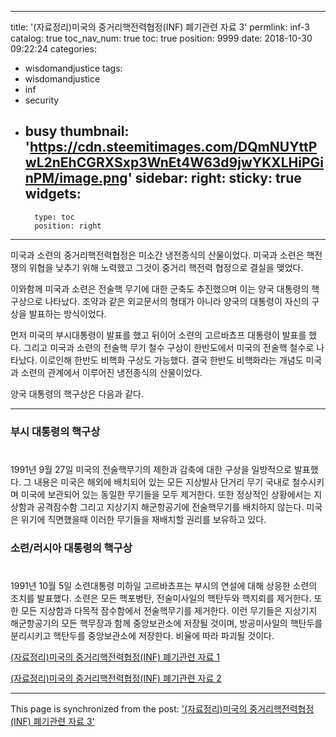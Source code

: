
---
title: '(자료정리)미국의 중거리핵전력협정(INF) 폐기관련 자료 3'
permlink: inf-3
catalog: true
toc_nav_num: true
toc: true
position: 9999
date: 2018-10-30 09:22:24
categories:
- wisdomandjustice
tags:
- wisdomandjustice
- inf
- security
- busy
thumbnail: 'https://cdn.steemitimages.com/DQmNUYttPwL2nEhCGRXSxp3WnEt4W63d9jwYKXLHiPGinPM/image.png'
sidebar:
    right:
        sticky: true
widgets:
    -
        type: toc
        position: right
---



미국과 소련의 중거리핵전력협정은 미소간 냉전종식의 산물이었다. 미국과 소련은 핵전쟁의 위협을 낮추기 위해 노력했고 그것이 중거리 핵전력 협정으로 결실을 맺었다. 

이와함께 미국과 소련은 전술핵 무기에 대한 군축도 추진했으며 이는 양국 대통령의 핵구상으로 나타났다. 조약과 같은 외교문서의 형태가 아니라 양국의 대통령이 자신의 구상을 발표하는 방식이었다. 

먼저 미국의 부시대통령이 발표를 했고 뒤이어 소련의 고르바쵸프 대통령이 발표를 했다. 그리고 미국과 소련의 전술핵 무기 철수 구상이 한반도에서 미국의 전술핵 철수로 나타났다. 이로인해 한반도 비핵화 구상도 가능했다. 결국 한반도 비핵화라는 개념도 미국과 소련의 관계에서 이루어진 냉전종식의 산물이었다. 

양국 대통령의 핵구상은 다음과 같다. 

---

### 부시 대통령의 핵구상
#
1991년 9월 27일 미국의 전술핵무기의 제한과 감축에 대한 구상을 일방적으로 발표했다. 
그 내용은 미국은 해외에 배치되어 있는 모든 지상발사 단거리 무기 국내로 철수시키며 미국에 보관되어 있는 동일한 무기들을 모두 제거한다. 
또한  정상적인 상황에서는 지상함과 공격잠수함 그리고 지상기지 해군항공기에 전술핵무기를 배치하지 않는다. 미국은 위기에 직면했을때 이러한 무기들을 재배치할 권리를 보유하고 있다.


### 소련/러시아 대통령의 핵구상
#
1991년 10월 5일 소련대통령 미하일 고르바쵸프는 부시의 연설에 대해 상응한 소련의 조치를 발표했다. 
소련은 모든 핵포병탄, 전술미사일의 핵탄두와 핵지뢰를 제거한다. 
또한 모든 지상함과 다목적 잠수함에서 전술핵무기를 제거한다. 이런 무기들은 지상기지 해군항공기의 모든 핵무장과 함께 중앙보관소에 저장될 것이며, 방공미사일의 핵탄두를 분리시키고 핵탄두를 중앙보관소에 저장한다. 비율에 따라 파괴될 것이다.  

[(자료정리)미국의 중거리핵전력협정(INF) 폐기관련 자료 1](https://staging.busy.org/@wisdomandjustice/inf-1)

[(자료정리)미국의 중거리핵전력협정(INF) 폐기관련 자료 2](https://staging.busy.org/@wisdomandjustice/inf-2)


- - -

This page is synchronized from the post: ['(자료정리)미국의 중거리핵전력협정(INF) 폐기관련 자료 3'](https://steemit.com/@wisdomandjustice/inf-3)
